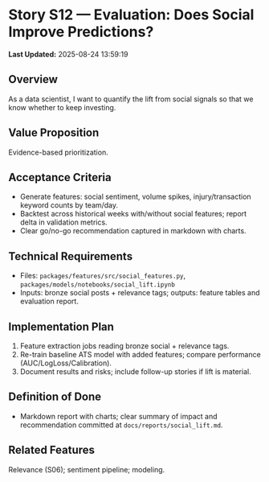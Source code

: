 # Story S12 — Evaluation: Does Social Improve Predictions?

**Last Updated:** 2025-08-24 13:59:19

## Overview
As a data scientist, I want to quantify the lift from social signals so that we know whether to keep investing.

## Value Proposition
Evidence-based prioritization.

## Acceptance Criteria
- Generate features: social sentiment, volume spikes, injury/transaction keyword counts by team/day.
- Backtest across historical weeks with/without social features; report delta in validation metrics.
- Clear go/no-go recommendation captured in markdown with charts.

## Technical Requirements
- Files: `packages/features/src/social_features.py`, `packages/models/notebooks/social_lift.ipynb`
- Inputs: bronze social posts + relevance tags; outputs: feature tables and evaluation report.

## Implementation Plan
1. Feature extraction jobs reading bronze social + relevance tags.
2. Re-train baseline ATS model with added features; compare performance (AUC/LogLoss/Calibration).
3. Document results and risks; include follow-up stories if lift is material.

## Definition of Done
- Markdown report with charts; clear summary of impact and recommendation committed at `docs/reports/social_lift.md`.

## Related Features
Relevance (S06); sentiment pipeline; modeling.
